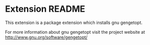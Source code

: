 # Extension README

This extension is a package extension which installs gnu gengetopt.

For more information about gnu gengetopt visit the project website at
http://www.gnu.org/software/gengetopt/


